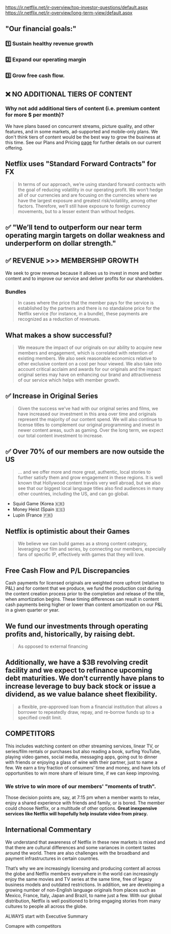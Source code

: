 https://ir.netflix.net/ir-overview/top-investor-questions/default.aspx
https://ir.netflix.net/ir-overview/long-term-view/default.aspx
## "Our financial goals:"
### 1️⃣ Sustain healthy revenue growth 
### 2️⃣ Expand our operating margin
### 3️⃣ Grow free cash flow.

## ❌ NO ADDITIONAL TIERS OF CONTENT 
### Why not add additional tiers of content (i.e. premium content for more $ per month)?

We have plans based on concurrent streams, picture quality, and other features, and in some markets, ad-supported and mobile-only plans. We don't think tiers of content would be the best way to grow the business at this time. See our Plans and Pricing [page](https://help.netflix.com/en/node/24926) for further details on our current offering.

## Netflix uses "Standard Forward Contracts" for FX
> In terms of our approach, we’re using standard forward contracts with the goal of reducing volatility in our operating profit. We won’t hedge all of our currencies and are focusing on the currencies where we have the largest exposure and greatest risk/volatility, among other factors. Therefore, we’ll still have exposure to foreign currency movements, but to a lesser extent than without hedges.

##  ✅ "We’ll tend to outperform our near term operating margin targets on dollar weakness and underperform on dollar strength."

## ✅ REVENUE >>> MEMBERSHIP GROWTH

We seek to grow revenue because it allows us to invest in more and better content and to improve our service and deliver profits for our shareholders.
### Bundles
> In cases where the price that the member pays for the service is established by the partners and there is no standalone price for the Netflix service (for instance, in a bundle), these payments are recognized as a reduction of revenues.
## What makes a show successful?
> We measure the impact of our originals on our ability to acquire new members and engagement, which is correlated with retention of existing members. We also seek reasonable economics relative to other exclusive content on a cost per hour viewed. We also take into account critical acclaim and awards for our originals and the impact original series may have on enhancing our brand and attractiveness of our service which helps with member growth.

## ✅ Increase in Original Series
> Given the success we've had with our original series and films, we have increased our investment in this area over time and originals represent the majority of our content spend. We will also continue to license titles to complement our original programming and invest in newer content areas, such as gaming. Over the long term, we expect our total content investment to increase.

## ✅ Over 70% of our members are now outside the US
> ... and we offer more and more great, authentic, local stories to further satisfy them and grow engagement in these regions.
> It is well known that Hollywood content travels very well abroad, but we also see that our biggest local language titles also find audiences in many other countries, including the US, and can go global.
- Squid Game (Korea 🇰🇷)
- Money Heist (Spain 🇪🇸)
- Lupin (France 🇫🇷)

## Netflix is optimistic about their Games
> We believe we can build games as a strong content category, leveraging our film and series, by connecting our members, especially fans of specific IP, effectively with games that they will love. 

## Free Cash Flow and P/L Discrepancies
Cash payments for licensed originals are weighted more upfront (relative to P&L) and for content that we produce, we fund the production cost during the content creation process prior to the completion and release of the title, when amortization begins. These timing differences can result in content cash payments being higher or lower than content amortization on our P&L in a given quarter or year.


## We fund our investments through operating profits and, historically, by raising debt.
> As opposed to external financing

## Additionally, we have a $3B revolving credit facility and we expect to refinance upcoming debt maturities. We don’t currently have plans to increase leverage to buy back stock or issue a dividend, as we value balance sheet flexibility.
> a flexible, pre-approved loan from a financial institution that allows a borrower to repeatedly draw, repay, and re-borrow funds up to a specified credit limit.

## COMPETITORS
This includes watching content on other streaming services, linear TV, or series/film rentals or purchases but also reading a book, surfing YouTube, playing video games, social media, messaging apps, going out to dinner with friends or enjoying a glass of wine with their partner, just to name a few. We earn a tiny fraction of consumers’ time and money, and have lots of opportunities to win more share of leisure time, if we can keep improving.
### We strive to win more of our members' "moments of truth". 
Those decision points are, say, at 7:15 pm when a member wants to relax, enjoy a shared experience with friends and family, or is bored. The member could choose Netflix, or a multitude of other options.
**Great inexpensive services like Netflix will hopefully help insulate video from piracy.**

## International Commentary
We understand that awareness of Netflix in these new markets is mixed and that there are cultural differences and some variances in content tastes around the world. There are also challenges with the broadband and payment infrastructures in certain countries.

That’s why we are increasingly licensing and producing content all across the globe and Netflix members everywhere in the world can increasingly enjoy the same movies and TV series at the same time, free of legacy business models and outdated restrictions. In addition, we are developing a growing number of non-English language originals from places such as Mexico, France, Italy, Japan and Brazil, to name just a few. With our global distribution, Netflix is well positioned to bring engaging stories from many cultures to people all across the globe.

ALWAYS start with Executive Summary

Comapre with competitors